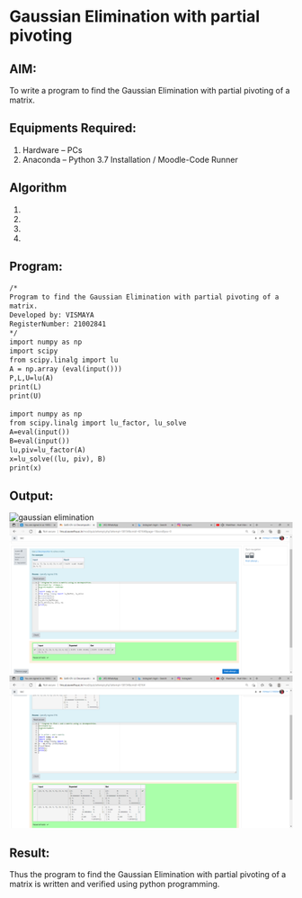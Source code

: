 # Gaussian Elimination with partial pivoting

## AIM:
To write a program to find the Gaussian Elimination with partial pivoting of a matrix.

## Equipments Required:
1. Hardware – PCs
2. Anaconda – Python 3.7 Installation / Moodle-Code Runner

## Algorithm
1. 
2. 
3. 
4. 

## Program:
```
/*
Program to find the Gaussian Elimination with partial pivoting of a matrix.
Developed by: VISMAYA
RegisterNumber: 21002841
*/
import numpy as np
import scipy
from scipy.linalg import lu
A = np.array (eval(input()))
P,L,U=lu(A)
print(L)
print(U)
 
import numpy as np
from scipy.linalg import lu_factor, lu_solve
A=eval(input())
B=eval(input())
lu,piv=lu_factor(A)
x=lu_solve((lu, piv), B)
print(x)
```

## Output:
![gaussian elimination]()
![GitHub](gaussian1.png)
![GitHub](gaussian2.png)


## Result:
Thus the program to find the Gaussian Elimination with partial pivoting of a matrix is written and verified using python programming.

